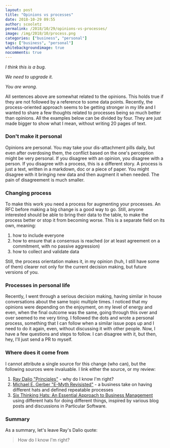 ```yaml
---
layout: post
title: "Opinions vs processes"
date: 2018-10-29 09:55
author: scooletz
permalink: /2018/10/29/opinions-vs-processes/
image: /img/2018/10/process.png
categories: ["business", "personal"]
tags: ["business", "personal"]
whitebackgroundimage: true
nocomments: true
---
```


*I think this is a bug.*

*We need to upgrade it.*

*You are wrong.*

All sentences above are somewhat related to the opinions. This holds true if they are not followed by a reference to some data points. Recently, the process-oriented approach seems to be getting stronger in my life and I wanted to share a few thoughts related to processes being so much better than opinions. All the examples below can be divided by four. They are just made bigger to show what I mean, without writing 20 pages of text.

### Don't make it personal

Opinions are personal. You may take your dis-attachment pills daily, but even after overdosing them, the conflict based on the one's perception might be very personal. If you disagree with an opinion, you disagree with a person. If you disagree with a process, this is a different story. A process is just a text, written in a markdown, doc or a piece of paper. You might disagree with it bringing new data and then augment it when needed. The pain of disagreement is much smaller.

### Changing process

To make this work you need a process for augmenting your processes. An RFC before making a big change is a good way to go. Still, anyone interested should be able to bring their data to the table, to make the process better or stop it from becoming worse. This is a separate field on its own, meaning:

1. how to include everyone
1. how to ensure that a consensus is reached (or at least agreement on a commitment, with no passive aggression)
1. how to collect and validate data

Still, the process orientation makes it, in my opinion (huh, I still have some of them) clearer not only for the current decision making, but future versions of you.

### Processes in personal life

Recently, I went through a serious decision making, having similar in house conversations about the same topic multiple times. I noticed that my opinions were depending on the enjoyment, on my level of energy and even, when the final outcome was the same, going through this over and over seemed to me very <span>tiring</span>. I followed the dots and wrote a personal process, something that I can follow when a similar issue pops up and I need to do it again, even, without discussing it with other people. Now, I have a few questions and steps to follow. I can disagree with it, but then, hey, I'll just send a PR to myself.

### Where does it come from

I cannot attribute a single source for this change (who can), but the following sources were invaluable. I link either the source, or my review:

1. [Ray Dalio "Principles"](https://www.goodreads.com/review/show/2254565243) - why do I know I'm right?
1. [Michael E. Gerber "E-Myth Revisisted"](https://www.goodreads.com/review/show/2401614843) - a business take on having different hats and defined repeatable processes
1. [Six Thinking Hats: An Essential Approach to Business Management](https://www.amazon.com/Six-Thinking-Hats-Essential-Management/dp/0316177911/) using different hats for doing different things, inspired by various blog posts and discussions in Particular Software.

### Summary

As a summary, let's leave Ray's Dalio quote:

> How do I know I'm right?
